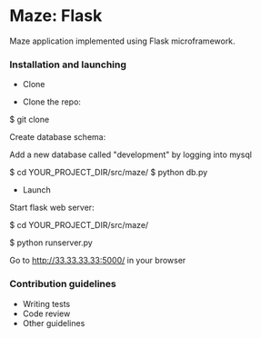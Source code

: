 # Maze: Flask #

Maze application implemented using Flask microframework.

### Installation and launching ###

* Clone

* Clone the repo:

$ git clone 

Create database schema:

Add a new database called "development" by logging into mysql

$ cd YOUR_PROJECT_DIR/src/maze/
$ python db.py

* Launch

Start flask web server:

$ cd YOUR_PROJECT_DIR/src/maze/

$ python runserver.py

Go to http://33.33.33.33:5000/ in your browser

### Contribution guidelines ###

* Writing tests
* Code review
* Other guidelines


